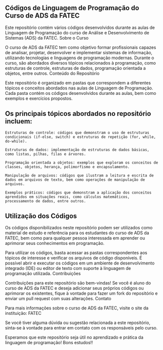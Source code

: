 ## Códigos de Linguagem de Programação do Curso de ADS da FATEC

Este repositório contém vários códigos desenvolvidos durante as aulas de Linguagem de Programação do curso de Análise e Desenvolvimento de Sistemas (ADS) da FATEC.
Sobre o Curso

O curso de ADS da FATEC tem como objetivo formar profissionais capazes de analisar, projetar, desenvolver e implementar sistemas de informação, utilizando tecnologias e linguagens de programação modernas. Durante o curso, são abordados diversos tópicos relacionados à programação, como estruturas de controle, estruturas de dados, programação orientada a objetos, entre outros.
Conteúdo do Repositório

Este repositório é organizado em pastas que correspondem a diferentes tópicos e conceitos abordados nas aulas de Linguagem de Programação. Cada pasta contém os códigos desenvolvidos durante as aulas, bem como exemplos e exercícios propostos.

## Os principais tópicos abordados no repositório incluem:

    Estruturas de controle: códigos que demonstram o uso de estruturas condicionais (if-else, switch) e estruturas de repetição (for, while, do-while).

    Estruturas de dados: implementação de estruturas de dados básicas, como listas, pilhas, filas e árvores.

    Programação orientada a objetos: exemplos que exploram os conceitos de classes, objetos, herança, polimorfismo e encapsulamento.

    Manipulação de arquivos: códigos que ilustram a leitura e escrita de dados em arquivos de texto, bem como operações de manipulação de arquivos.

    Exemplos práticos: códigos que demonstram a aplicação dos conceitos aprendidos em situações reais, como cálculos matemáticos, processamento de dados, entre outros.

## Utilização dos Códigos

Os códigos disponibilizados neste repositório podem ser utilizados como material de estudo e referência para os estudantes do curso de ADS da FATEC, bem como para qualquer pessoa interessada em aprender ou aprimorar seus conhecimentos em programação.

Para utilizar os códigos, basta acessar as pastas correspondentes aos tópicos de interesse e verificar os arquivos de código disponíveis. É possível abrir e executar os códigos em um ambiente de desenvolvimento integrado (IDE) ou editor de texto com suporte à linguagem de programação utilizada.
Contribuições

Contribuições para este repositório são bem-vindas! Se você é aluno do curso de ADS da FATEC e deseja adicionar seus próprios códigos ou aprimorar os existentes, fique à vontade para fazer um fork do repositório e enviar um pull request com suas alterações.
Contato

Para mais informações sobre o curso de ADS da FATEC, visite o site da instituição: FATEC

Se você tiver alguma dúvida ou sugestão relacionada a este repositório, sinta-se à vontade para entrar em contato com os responsáveis pelo curso.

Esperamos que este repositório seja útil no aprendizado e prática da linguagem de programação! Bons estudos!!
